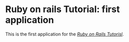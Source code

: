 # Ruby on rails Tutorial: first application

This is the first application for the [*Ruby on Rails Tutorisl*](http://railstutorial.org).